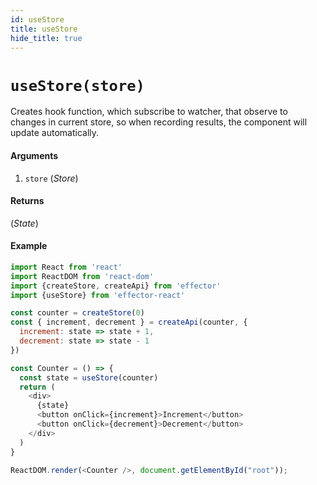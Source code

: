 ```yaml
---
id: useStore
title: useStore
hide_title: true
---
```


# `useStore(store)`

Creates hook function, which subscribe to watcher, that observe to changes in current store, so when recording results, the component will update automatically.

#### Arguments

1. `store` (_Store_)

#### Returns

(_State_)

#### Example

```js
import React from 'react'
import ReactDOM from 'react-dom'
import {createStore, createApi} from 'effector'
import {useStore} from 'effector-react'

const counter = createStore(0)
const { increment, decrement } = createApi(counter, {
  increment: state => state + 1,
  decrement: state => state - 1
})

const Counter = () => {
  const state = useStore(counter)
  return (
    <div>
      {state}
      <button onClick={increment}>Increment</button>
      <button onClick={decrement}>Decrement</button>
    </div>
  )
}

ReactDOM.render(<Counter />, document.getElementById("root"));
```
